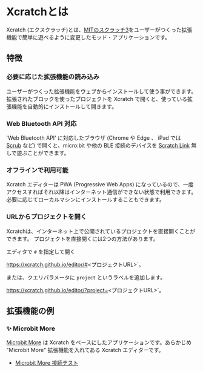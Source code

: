 # Xcratchとは

Xcratch (エクスクラッチ)とは、[MITのスクラッチ3](https://scratch.mit.edu/)をユーザーがつくった拡張機能で簡単に遊べるように変更したモッド・アプリケーションです。

## 特徴
### 必要に応じた拡張機能の読み込み

ユーザーがつくった拡張機能をウェブからインストールして使う事ができます。拡張されたブロックを使ったプロジェクトを Xcratch で開くと、使っている拡張機能を自動的にインストールして開きます。

### Web Bluetooth API 対応

'Web Bluetooth API' に対応したブラウザ (Chrome や Edge 、 iPad では [Scrub](https://apps.apple.com/jp/app/scrub-web-browser/id1569777095) など) で開くと、micro:bit や他の BLE 接続のデバイスを [Scratch Link](https://scratch.mit.edu/microbit) 無しで遊ぶことができます。

### オフラインで利用可能

Xcratch エディターは PWA (Progressive Web Apps) になっているので、一度アクセスすればそれ以降はインターネット通信ができない状態で利用できます。必要に応じてローカルマシンにインストールすることもできます。

### URLからプロジェクトを開く

Xcratchは、インターネット上で公開されているプロジェクトを直接開くことができます。
プロジェクトを直接開くには2つの方法があります。

エディタで `#` を指定して開く

https://xcratch.github.io/editor/#<プロジェクトURL>`。

または、クエリパラメータに `project` というラベルを追加します。

https://xcratch.github.io/editor/?project=<プロジェクトURL>`。

## 拡張機能の例

### ✨ Microbit More 

[Microbit More](https://microbit-more.github.io/index-ja.html) は Xcratch をベースにしたアプリケーションです。あらかじめ "Microbit More" 拡張機能を入れてある Xcratch エディターです。

- [Microbit More 接続テスト](https://microbit-more.github.io/editor/#https://microbit-more.github.io/examples/basic/connection.sb3) 
